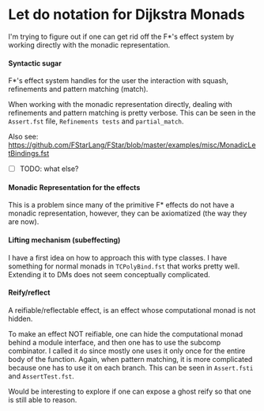 # Let do notation for Dijkstra Monads

I'm trying to figure out if one can get rid off the F\*'s effect system
by working directly with the monadic representation.

#### Syntactic sugar
F\*'s effect system handles for the user the interaction
with squash, refinements and pattern matching (match).

When working with the monadic representation directly,
dealing with refinements and pattern matching is pretty verbose.
This can be seen in the `Assert.fst` file, `Refinements tests`
and `partial_match`.

Also see: https://github.com/FStarLang/FStar/blob/master/examples/misc/MonadicLetBindings.fst

- [ ] TODO: what else?

#### Monadic Representation for the effects
This is a problem since many of the primitive F\* effects
do not have a monadic representation, however, they can be
axiomatized (the way they are now).

#### Lifting mechanism (subeffecting)
I have a first idea on how to approach this with type classes.
I have something for normal monads in `TCPolyBind.fst`
that works pretty well.
Extending it to DMs does not seem conceptually complicated.

#### Reify/reflect

A reifiable/reflectable effect, is an effect whose computational monad
is not hidden.

To make an effect NOT reifiable,
one can hide the computational monad behind a module interface,
and then one has to use the subcomp combinator.
I called it `do` since mostly one uses it only once for the entire
body of the function. Again, when pattern matching,
it is more complicated because one has to use it on each branch.
This can be seen in `Assert.fsti` and `AssertTest.fst`.

Would be interesting to explore if one can expose a ghost reify so that
one is still able to reason.